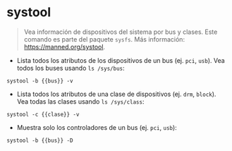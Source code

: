 # systool

> Vea información de dispositivos del sistema por bus y clases.
> Este comando es parte del paquete `sysfs`.
> Más información: <https://manned.org/systool>.

- Lista todos los atributos de los dispositivos de un bus (ej. `pci`, `usb`). Vea todos los buses usando `ls /sys/bus`:

`systool -b {{bus}} -v`

- Lista todos los atributos de una clase de dispositivos (ej. `drm`, `block`). Vea todas las clases usando `ls /sys/class`:

`systool -c {{clase}} -v`

- Muestra solo los controladores de un bus (ej. `pci`, `usb`):

`systool -b {{bus}} -D`
